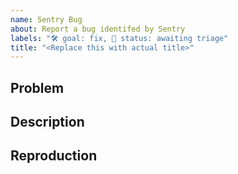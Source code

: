 ```yaml
---
name: Sentry Bug
about: Report a bug identifed by Sentry
labels: "🛠 goal: fix, 🚦 status: awaiting triage"
title: "<Replace this with actual title>"
---
```


## Problem

<!-- The public (aka "share") Sentry issue link. -->

## Description

<!-- Example: We are trying to access property foo of ImportantClass but the instance is null. -->
<!-- Include any additional information you may have, including potential remedies if any come to mind, and the general context of the code (what causes it to run in the app).  -->

<!-- Mention whether this is a known regression, i.e., the feature used to work and now does not.  -->

## Reproduction

<!-- Share the steps to reproduce the issue, if you were able to, OR a note sharing that you tried to reproduce but weren’t able to. -->

